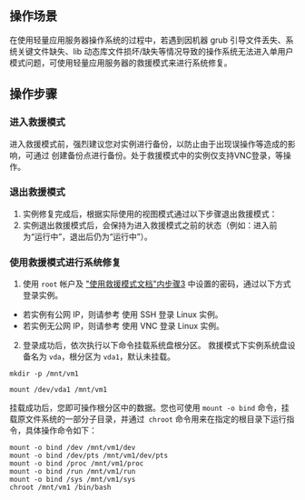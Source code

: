 ## 操作场景
在使用轻量应用服务器操作系统的过程中，若遇到因机器 grub 引导文件丢失、系统关键文件缺失、lib 动态库文件损坏/缺失等情况导致的操作系统无法进入单用户模式问题，可使用轻量应用服务器的救援模式来进行系统修复。
## 操作步骤
### 进入救援模式
进入救援模式前，强烈建议您对实例进行备份，以防止由于出现误操作等造成的影响，可通过 创建备份点进行备份。处于救援模式中的实例仅支持VNC登录，等操作。

### 退出救援模式
1. 实例修复完成后，根据实际使用的视图模式通过以下步骤退出救援模式：
2. 实例退出救援模式后，会保持为进入救援模式之前的状态（例如：进入前为“运行中”，退出后仍为“运行中”）。

### 使用救援模式进行系统修复
1. 使用 `root` 帐户及 ["使用救援模式文档"内步骤3](https://cloud.tencent.com/document/product/213/66678#step3) 中设置的密码，通过以下方式登录实例。
 - 若实例有公网 IP，则请参考 使用 SSH 登录 Linux 实例。
 - 若实例无公网 IP，则请参考 使用 VNC 登录 Linux 实例。
2. 登录成功后，依次执行以下命令挂载系统盘根分区。
救援模式下实例系统盘设备名为 `vda`，根分区为 `vda1`，默认未挂载。
```plaintext
mkdir -p /mnt/vm1
```
```plaintext
mount /dev/vda1 /mnt/vm1
```
挂载成功后，您即可操作根分区中的数据。您也可使用 `mount -o bind` 命令，挂载原文件系统的一部分子目录，并通过` chroot` 命令用来在指定的根目录下运行指令，具体操作命令如下：
```plaintext
mount -o bind /dev /mnt/vm1/dev
mount -o bind /dev/pts /mnt/vm1/dev/pts
mount -o bind /proc /mnt/vm1/proc
mount -o bind /run /mnt/vm1/run
mount -o bind /sys /mnt/vm1/sys
chroot /mnt/vm1 /bin/bash
```
